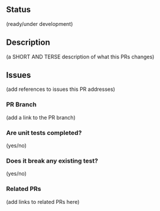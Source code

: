 ## Status

(ready/under development)

## Description

(a SHORT AND TERSE description of what this PRs changes)

## Issues

(add references to issues this PR addresses)

### PR Branch

(add a link to the PR branch)

### Are unit tests completed?

(yes/no)

### Does it break any existing test?

(yes/no)

### Related PRs

(add links to related PRs here)